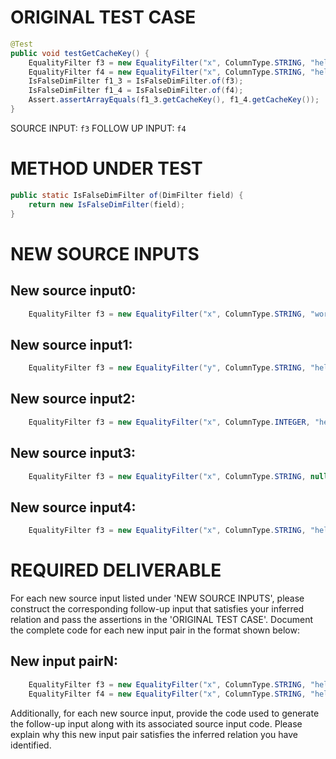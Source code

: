 # ORIGINAL TEST CASE
```java
@Test
public void testGetCacheKey() {
    EqualityFilter f3 = new EqualityFilter("x", ColumnType.STRING, "hello", null);
    EqualityFilter f4 = new EqualityFilter("x", ColumnType.STRING, "hello", null);
    IsFalseDimFilter f1_3 = IsFalseDimFilter.of(f3);
    IsFalseDimFilter f1_4 = IsFalseDimFilter.of(f4);
    Assert.assertArrayEquals(f1_3.getCacheKey(), f1_4.getCacheKey());
}

```
SOURCE INPUT: `f3`
FOLLOW UP INPUT: `f4`


# METHOD UNDER TEST
```java
public static IsFalseDimFilter of(DimFilter field) {
    return new IsFalseDimFilter(field);
}

```


# NEW SOURCE INPUTS
## New source input0:
```java
    EqualityFilter f3 = new EqualityFilter("x", ColumnType.STRING, "world", null);
```

## New source input1:
```java
    EqualityFilter f3 = new EqualityFilter("y", ColumnType.STRING, "hello", null);
```

## New source input2:
```java
    EqualityFilter f3 = new EqualityFilter("x", ColumnType.INTEGER, "hello", null);
```

## New source input3:
```java
    EqualityFilter f3 = new EqualityFilter("x", ColumnType.STRING, null, null);
```

## New source input4:
```java
    EqualityFilter f3 = new EqualityFilter("x", ColumnType.STRING, "hello", "world");
```



# REQUIRED DELIVERABLE
For each new source input listed under 'NEW SOURCE INPUTS', please construct the corresponding follow-up input that satisfies your inferred relation and pass the assertions in the 'ORIGINAL TEST CASE'. Document the complete code for each new input pair in the format shown below:
## New input pairN:
```java
    EqualityFilter f3 = new EqualityFilter("x", ColumnType.STRING, "hello", null);
    EqualityFilter f4 = new EqualityFilter("x", ColumnType.STRING, "hello", null);
```

Additionally, for each new source input, provide the code used to generate the follow-up input along with its associated source input code. Please explain why this new input pair satisfies the inferred relation you have identified.